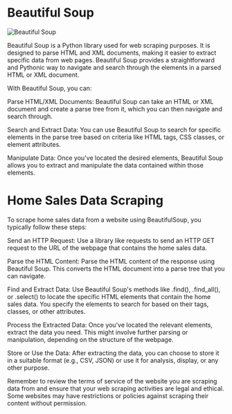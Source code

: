 # Beautiful Soup

![Beautiful Soup](https://community-cdn-digitalocean-com.global.ssl.fastly.net/TnmVb22Ayu65PHezWt2UVJLh)

Beautiful Soup is a Python library used for web scraping purposes. It is designed to parse HTML and XML documents, making it easier to extract specific data from web pages. Beautiful Soup provides a straightforward and Pythonic way to navigate and search through the elements in a parsed HTML or XML document.

With Beautiful Soup, you can:

Parse HTML/XML Documents: Beautiful Soup can take an HTML or XML document and create a parse tree from it, which you can then navigate and search through.

Search and Extract Data: You can use Beautiful Soup to search for specific elements in the parse tree based on criteria like HTML tags, CSS classes, or element attributes.

Manipulate Data: Once you've located the desired elements, Beautiful Soup allows you to extract and manipulate the data contained within those elements.

# Home Sales Data Scraping
To scrape home sales data from a website using BeautifulSoup, you typically follow these steps:

Send an HTTP Request: Use a library like requests to send an HTTP GET request to the URL of the webpage that contains the home sales data.

Parse the HTML Content: Parse the HTML content of the response using Beautiful Soup. This converts the HTML document into a parse tree that you can navigate.

Find and Extract Data: Use Beautiful Soup's methods like .find(), .find_all(), or .select() to locate the specific HTML elements that contain the home sales data. You specify the elements to search for based on their tags, classes, or other attributes.

Process the Extracted Data: Once you've located the relevant elements, extract the data you need. This might involve further parsing or manipulation, depending on the structure of the webpage.

Store or Use the Data: After extracting the data, you can choose to store it in a suitable format (e.g., CSV, JSON) or use it for analysis, display, or any other purpose.

Remember to review the terms of service of the website you are scraping data from and ensure that your web scraping activities are legal and ethical. Some websites may have restrictions or policies against scraping their content without permission.